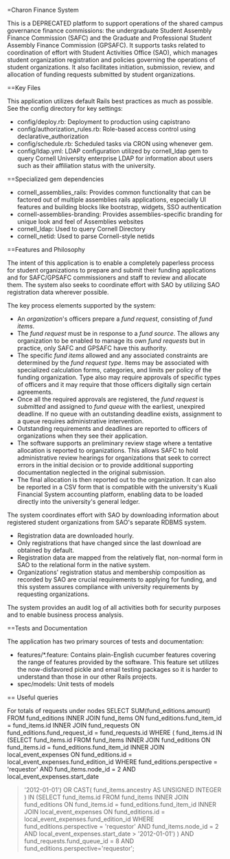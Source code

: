 =Charon Finance System

This is a DEPRECATED platform to support operations of the shared campus governance
finance commissions: the undergraduate Student Assembly Finance Commission (SAFC)
and the Graduate and Professional Student Assembly Finance Commission (GPSAFC).
It supports tasks related to coordination of effort with Student Activities
Office (SAO), which manages student organization registration and policies
governing the operations of student organizations.  It also facilitates
initiation, submission, review, and allocation of funding requests submitted
by student organizations.

==Key Files

This application utilizes default Rails best practices as much as possible.
See the config directory for key settings:
* config/deploy.rb: Deployment to production using capistrano
* config/authorization_rules.rb: Role-based access control using
  declarative_authorization
* config/schedule.rb: Scheduled tasks via CRON using whenever gem.
* config/ldap.yml: LDAP configuration utilized by cornell_ldap gem to query
  Cornell University enterprise LDAP for information about users such as their
  affiliation status with the university.

==Specialized gem dependencies

* cornell\_assemblies\_rails: Provides common functionality that can be
  factored out of multiple assemblies rails applications, especially UI
  features and building blocks like bootstrap, widgets, SSO authentication
* cornell-assemblies-branding: Provides assemblies-specific branding for
  unique look and feel of Assemblies websites
* cornell_ldap: Used to query Cornell Directory
* cornell_netid: Used to parse Cornell-style netids

==Features and Philosophy

The intent of this application is to enable a completely paperless process for
student organizations to prepare and submit their funding applications and
for SAFC/GPSAFC commissioners and staff to review and allocate them.  The system
also seeks to coordinate effort with SAO by utilizing SAO registration data
wherever possible.

The key process elements supported by the system:
* An _organization_'s officers prepare a _fund request_, consisting of _fund items_.
* The _fund request_ must be in response to a _fund source_.  The allows any organization
  to be enabled to manage its own _fund requests_ but in practice, only SAFC and
  GPSAFC have this authority.
* The specific _fund items_ allowed and any associated constraints are determined
  by the _fund request type_.  Items may be associated with specialized calculation
  forms, categories, and limits per policy of the funding organization.  Type also
  may require approvals of specific types of officers and it may require that
  those officers digitally sign certain agreements.
* Once all the required approvals are registered, the _fund request_ is _submitted_
  and assigned to _fund queue_ with the earliest, unexpired deadline.  If no queue
  with an outstanding deadline exists, assignment to a queue requires administrative
  intervention.
* Outstanding requirements and deadlines are reported to officers of organizations
  when they see their application.
* The software supports an preliminary review stage where a tentative allocation is
  reported to organizations.  This allows SAFC to hold administrative review
  hearings for organizations that seek to correct errors in the initial decision
  or to provide additional supporting documentation neglected in the original submission.
* The final allocation is then reported out to the organization.  It can also be reported
  in a CSV form that is compatible with the university's Kuali Financial System accounting
  platform, enabling data to be loaded directly into the university's general ledger.
  
The system coordinates effort with SAO by downloading information about registered
student organizations from SAO's separate RDBMS system.
* Registration data are downloaded hourly.
* Only registrations that have changed since the last download are obtained by default.
* Registration data are mapped from the relatively flat, non-normal form in SAO
  to the relational form in the native system.
* Organizations' registration status and membership composition as recorded by SAO are
  crucial requirements to applying for funding, and this system assures compliance with
  university requirements by requesting organizations.

The system provides an audit log of all activities both for security purposes and to enable
business process analysis.
  
==Tests and Documentation

The application has two primary sources of tests and documentation:
* features/*.feature: Contains plain-English cucumber features covering the range of features
  provided by the software.  This feature set utilizes the now-disfavored pickle
  and email testing packages so it is harder to understand than those in our other
  Rails projects.
* spec/models: Unit tests of models

== Useful queries

For totals of requests under nodes
SELECT SUM(fund_editions.amount) FROM fund_editions INNER JOIN fund_items ON
fund_editions.fund_item_id = fund_items.id INNER JOIN fund_requests ON
fund_editions.fund_request_id = fund_requests.id WHERE ( fund_items.id IN
(SELECT fund_items.id FROM fund_items INNER JOIN fund_editions ON fund_items.id
= fund_editions.fund_item_id INNER JOIN local_event_expenses ON fund_editions.id
= local_event_expenses.fund_edition_id WHERE fund_editions.perspective =
'requestor' AND fund_items.node_id = 2 AND local_event_expenses.start_date
> '2012-01-01') OR CAST( fund_items.ancestry AS UNSIGNED INTEGER ) IN (SELECT
fund_items.id FROM fund_items INNER JOIN fund_editions ON fund_items.id =
fund_editions.fund_item_id INNER JOIN local_event_expenses ON fund_editions.id
= local_event_expenses.fund_edition_id WHERE fund_editions.perspective =
'requestor' AND fund_items.node_id = 2 AND local_event_expenses.start_date >
'2012-01-01') ) AND fund_requests.fund_queue_id = 8 AND
fund_editions.perspective='requestor';


